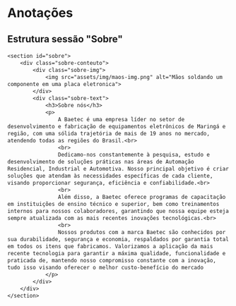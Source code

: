 # Anotações

## Estrutura sessão "Sobre"

    <section id="sobre">
        <div class="sobre-conteuto">
            <div class="sobre-img">
                <img src="assets/img/maos-img.png" alt="Mãos soldando um componente em uma placa eletronica">
            </div>
            <div class="sobre-text">
                <h3>Sobre nós</h3>
                <p>
                    A Baetec é uma empresa líder no setor de desenvolvimento e fabricação de equipamentos eletrônicos de Maringá e região, com uma sólida trajetória de mais de 19 anos no mercado, atendendo todas as regiões do Brasil.<br>
                    <br>
                    Dedicamo-nos constantemente à pesquisa, estudo e desenvolvimento de soluções práticas nas áreas de Automação Residencial, Industrial e Automotiva. Nosso principal objetivo é criar soluções que atendam às necessidades específicas de cada cliente, visando proporcionar segurança, eficiência e confiabilidade.<br>
                    <br>
                    Além disso, a Baetec oferece programas de capacitação em instituições de ensino técnico e superior, bem como treinamentos internos para nossos colaboradores, garantindo que nossa equipe esteja sempre atualizada com as mais recentes inovações tecnológicas.<br>
                    <br>
                    Nossos produtos com a marca Baetec são conhecidos por sua durabilidade, segurança e economia, respaldados por garantia total em todos os itens que fabricamos. Valorizamos a aplicação da mais recente tecnologia para garantir a máxima qualidade, funcionalidade e praticada de, mantendo nosso compromisso constante com a inovação, tudo isso visando oferecer o melhor custo-benefício do mercado
                </p>
            </div>
        </div>
    </section>
